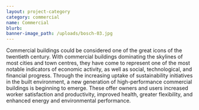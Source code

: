 ```yaml
---
layout: project-category
category: commercial
name: Commercial
blurb:
banner-image_path: /uploads/bosch-03.jpg
---
```



Commercial buildings could be considered one of the great icons of the twentieth century. With commercial buildings dominating the skylines of most cities and town centres, they have come to represent one of the most notable indicators of economic activity, as well as social, technological, and financial progress. Through the increasing uptake of sustainability initiatives in the built environment, a new generation of high-performance commercial buildings is beginning to emerge. These offer owners and users increased worker satisfaction and productivity, improved health, greater flexibility, and enhanced energy and environmental performance.